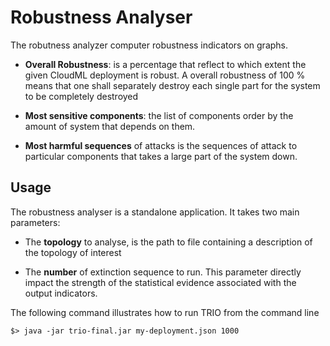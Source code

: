 
# Robustness Analyser

The robutness analyzer computer robustness indicators on graphs. 

 - **Overall Robustness**: is a percentage that reflect to which extent
the given CloudML deployment is robust. A overall robustness of 100 %
means that one shall separately destroy each single part for the
system to be completely destroyed

 - **Most sensitive components**: the list of components order by the
   amount of system that depends on them.

 - **Most harmful sequences** of attacks is the sequences of attack to
   particular components that takes a large part of the system down.


## Usage

The robustness analyser is a standalone application. It takes two main parameters: 

 - The **topology** to analyse, is the path to file containing a description of 
the topology of interest

 - The **number** of extinction sequence to run. This parameter directly impact 
the strength of the statistical evidence associated with the output indicators.

The following command illustrates how to run TRIO from the command line

    $> java -jar trio-final.jar my-deployment.json 1000